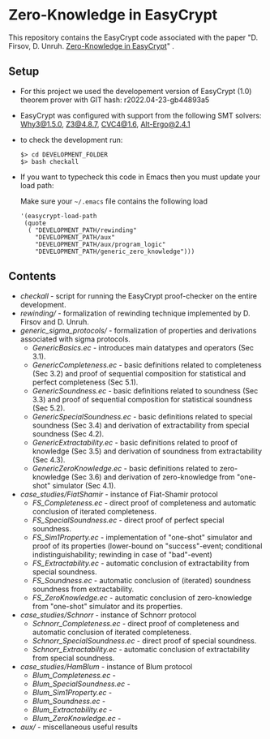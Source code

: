 # Zero-Knowledge in EasyCrypt

This repository contains the EasyCrypt code associated with the paper "D. Firsov, D. Unruh. [Zero-Knowledge in EasyCrypt](https://eprint.iacr.org/2022/926)" .

Setup
--------

* For this project we used the developement version of EasyCrypt (1.0) theorem prover with GIT hash: r2022.04-23-gb44893a5

* EasyCrypt was configured with support from the following SMT solvers: Why3@1.5.0, Z3@4.8.7, CVC4@1.6, Alt-Ergo@2.4.1

* to check the development run:

      $> cd DEVELOPMENT_FOLDER
      $> bash checkall

* If you want to typecheck this code in Emacs then you must update your load path:

   Make sure your `~/.emacs` file contains the following load 

      '(easycrypt-load-path
       (quote
        ( "DEVELOPMENT_PATH/rewinding" 
          "DEVELOPMENT_PATH/aux"
          "DEVELOPMENT_PATH/aux/program_logic"
          "DEVELOPMENT_PATH/generic_zero_knowledge")))

  
Contents
------------

- *checkall* - script for running the EasyCrypt proof-checker on the entire development.
- *rewinding/* - formalization of rewinding technique implemented by D. Firsov and D. Unruh.
- *generic_sigma_protocols/* - formalization of properties and derivations associated with sigma protocols.
	- *GenericBasics.ec* - introduces main datatypes and operators (Sec 3.1). 
	- *GenericCompleteness.ec* - basic definitions related to completeness (Sec 3.2) and proof of sequential composition for statistical and perfect completeness (Sec 5.1).
	- *GenericSoundness.ec* - basic definitions related to soundness (Sec 3.3) and proof of sequential composition for statistical soundness (Sec 5.2).
	- *GenericSpecialSoundness.ec* - basic definitions related to special soundness (Sec 3.4) and derivation of extractability from special soundness (Sec 4.2). 
	- *GenericExtractability.ec* - basic definitions related to proof of knowledge (Sec 3.5) and derivation of soundness from extractability (Sec 4.3).
	- *GenericZeroKnowledge.ec* - basic definitions related to zero-knowledge (Sec 3.6) and derivation of zero-knowledge from "one-shot" simulator (Sec 4.1).
- *case_studies/FiatShamir* - instance of Fiat-Shamir protocol
	- *FS_Completeness.ec* - direct proof of completeness and automatic conclusion of iterated completeness.
	- *FS_SpecialSoundness.ec* - direct proof of perfect special soundness.
	- *FS_Sim1Property.ec* - implementation of "one-shot" simulator and proof of its properties (lower-bound on "success"-event; conditional indistinguishability; rewinding in case of "bad"-event)
	- *FS_Extractability.ec* - automatic conclusion of extractability from special soundness. 
	- *FS_Soundness.ec* - automatic conclusion of (iterated) soundness soundness from extractability.
	- *FS_ZeroKnowledge.ec* - automatic conclusion of zero-knowledge from "one-shot" simulator and its properties.
- *case_studies/Schnorr* - instance of Schnorr protocol
 	- *Schnorr_Completeness.ec* - direct proof of completeness and automatic conclusion of iterated completeness.
	- *Schnorr_SpecialSoundness.ec* - direct proof of special soundness.
	- *Schnorr_Extractability.ec* - automatic conclusion of extractability from special soundness.
- *case_studies/HamBlum* - instance of Blum protocol
	- *Blum_Completeness.ec* - 
	- *Blum_SpecialSoundness.ec* -
	- *Blum_Sim1Property.ec*  - 
	- *Blum_Soundness.ec*  -
	- *Blum_Extractability.ec* -
	- *Blum_ZeroKnowledge.ec* - 
- *aux/* - miscellaneous useful results



